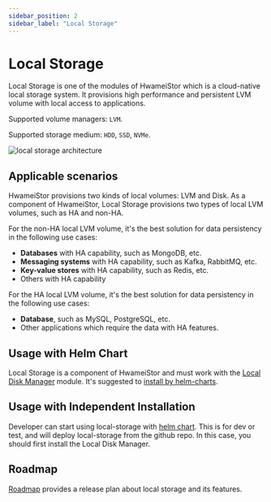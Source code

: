 ```yaml
---
sidebar_position: 2
sidebar_label: "Local Storage"
---
```


# Local Storage

Local Storage is one of the modules of HwameiStor which is a cloud-native local storage system. It provisions high performance and persistent LVM volume with local access to applications.

Supported volume managers: `LVM`.

Supported storage medium: `HDD`, `SSD`, `NVMe`.

![local storage architecture](../../img/localstor.png)

## Applicable scenarios

HwameiStor provisions two kinds of local volumes: LVM and Disk. As a component of HwameiStor, Local Storage provisions two types of local LVM volumes, such as HA and non-HA.

For the non-HA local LVM volume, it's the best solution for data persistency in the following use cases:

- **Databases** with HA capability, such as MongoDB, etc.
- **Messaging systems** with HA capability, such as Kafka, RabbitMQ, etc.
- **Key-value stores** with HA capability, such as Redis, etc.
- Others with HA capability

For the HA local LVM volume, it's the best solution for data persistency in the following use cases:

- **Database**, such as MySQL, PostgreSQL, etc.
- Other applications which require the data with HA features.

## Usage with Helm Chart

Local Storage is a component of HwameiStor and must work with the [Local Disk Manager](./ldm.md) module. It's suggested to [install by helm-charts](../../quick_start/install/deploy.md).

## Usage with Independent Installation

Developer can start using local-storage with [helm chart](../../quick_start/install/deploy.md). This is for dev or test, and will deploy local-storage from the github repo. In this case, you should first install the Local Disk Manager.

## Roadmap

[Roadmap](https://github.com/hwameistor/local-storage/blob/main/doc/roadmap.md) provides a release plan about local storage and its features.

